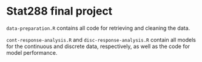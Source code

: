 # Stat288 final project

`data-preparation.R` contains all code for retrieving and cleaning the data.

`cont-response-analysis.R` and `disc-response-analysis.R` contain all models for the continuous and discrete data, respectively, as well as the code for model performance.
